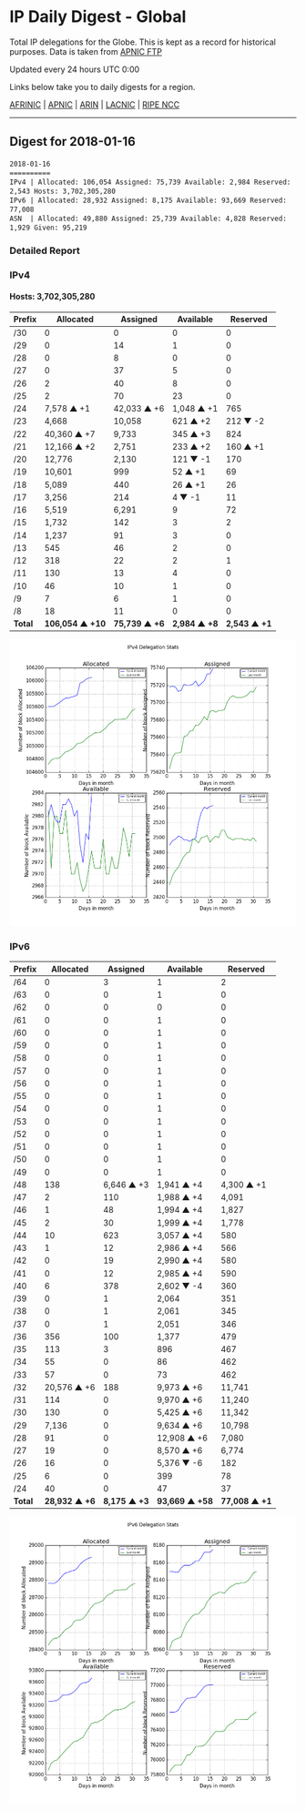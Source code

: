 # IP Daily Digest - Global

Total IP delegations for the Globe. This is kept as a record for historical purposes. Data is taken from [APNIC FTP](https://ftp.apnic.net/)

Updated every 24 hours UTC 0:00

Links below take you to daily digests for a region.

[AFRINIC](./archives/AFRINIC/) | [APNIC](./archives/APNIC/) | [ARIN](./archives/ARIN/) | [LACNIC](./archives/LACNIC/) | [RIPE NCC](./archives/RIPE_NCC/)

---

## Digest for 2018-01-16
```
2018-01-16
==========
IPv4 | Allocated: 106,054 Assigned: 75,739 Available: 2,984 Reserved: 2,543 Hosts: 3,702,305,280
IPv6 | Allocated: 28,932 Assigned: 8,175 Available: 93,669 Reserved: 77,008
ASN  | Allocated: 49,880 Assigned: 25,739 Available: 4,828 Reserved: 1,929 Given: 95,219
```

### Detailed Report

### IPv4

#### Hosts: **3,702,305,280**

| Prefix | Allocated | Assigned | Available | Reserved |
| ----- | ----- | ----- | ----- | ----- |
| /30 | 0 | 0 | 0 | 0 |
| /29 | 0 | 14 | 1 | 0 |
| /28 | 0 | 8 | 0 | 0 |
| /27 | 0 | 37 | 5 | 0 |
| /26 | 2 | 40 | 8 | 0 |
| /25 | 2 | 70 | 23 | 0 |
| /24 | 7,578 ▲ +1 | 42,033 ▲ +6 | 1,048 ▲ +1 | 765 |
| /23 | 4,668 | 10,058 | 621 ▲ +2 | 212 ▼ -2 |
| /22 | 40,360 ▲ +7 | 9,733 | 345 ▲ +3 | 824 |
| /21 | 12,166 ▲ +2 | 2,751 | 233 ▲ +2 | 160 ▲ +1 |
| /20 | 12,776 | 2,130 | 121 ▼ -1 | 170 |
| /19 | 10,601 | 999 | 52 ▲ +1 | 69 |
| /18 | 5,089 | 440 | 26 ▲ +1 | 26 |
| /17 | 3,256 | 214 | 4 ▼ -1 | 11 |
| /16 | 5,519 | 6,291 | 9 | 72 |
| /15 | 1,732 | 142 | 3 | 2 |
| /14 | 1,237 | 91 | 3 | 0 |
| /13 | 545 | 46 | 2 | 0 |
| /12 | 318 | 22 | 2 | 1 |
| /11 | 130 | 13 | 4 | 0 |
| /10 | 46 | 10 | 1 | 0 |
| /9 | 7 | 6 | 1 | 0 |
| /8 | 18 | 11 | 0 | 0 |
| **Total** | **106,054 ▲ +10** | **75,739 ▲ +6** | **2,984 ▲ +8** | **2,543 ▲ +1** |

![ipv4-stats](ipv4-figure.png)

### IPv6

| Prefix | Allocated | Assigned | Available | Reserved |
| ----- | ----- | ----- | ----- | ----- |
| /64 | 0 | 3 | 1 | 2 |
| /63 | 0 | 0 | 1 | 0 |
| /62 | 0 | 0 | 0 | 0 |
| /61 | 0 | 0 | 1 | 0 |
| /60 | 0 | 0 | 1 | 0 |
| /59 | 0 | 0 | 1 | 0 |
| /58 | 0 | 0 | 1 | 0 |
| /57 | 0 | 0 | 1 | 0 |
| /56 | 0 | 0 | 1 | 0 |
| /55 | 0 | 0 | 1 | 0 |
| /54 | 0 | 0 | 1 | 0 |
| /53 | 0 | 0 | 1 | 0 |
| /52 | 0 | 0 | 1 | 0 |
| /51 | 0 | 0 | 1 | 0 |
| /50 | 0 | 0 | 1 | 0 |
| /49 | 0 | 0 | 1 | 0 |
| /48 | 138 | 6,646 ▲ +3 | 1,941 ▲ +4 | 4,300 ▲ +1 |
| /47 | 2 | 110 | 1,988 ▲ +4 | 4,091 |
| /46 | 1 | 48 | 1,994 ▲ +4 | 1,827 |
| /45 | 2 | 30 | 1,999 ▲ +4 | 1,778 |
| /44 | 10 | 623 | 3,057 ▲ +4 | 580 |
| /43 | 1 | 12 | 2,986 ▲ +4 | 566 |
| /42 | 0 | 19 | 2,990 ▲ +4 | 580 |
| /41 | 0 | 12 | 2,985 ▲ +4 | 590 |
| /40 | 6 | 378 | 2,602 ▼ -4 | 360 |
| /39 | 0 | 1 | 2,064 | 351 |
| /38 | 0 | 1 | 2,061 | 345 |
| /37 | 0 | 1 | 2,051 | 346 |
| /36 | 356 | 100 | 1,377 | 479 |
| /35 | 113 | 3 | 896 | 467 |
| /34 | 55 | 0 | 86 | 462 |
| /33 | 57 | 0 | 73 | 462 |
| /32 | 20,576 ▲ +6 | 188 | 9,973 ▲ +6 | 11,741 |
| /31 | 114 | 0 | 9,970 ▲ +6 | 11,240 |
| /30 | 130 | 0 | 5,425 ▲ +6 | 11,342 |
| /29 | 7,136 | 0 | 9,634 ▲ +6 | 10,798 |
| /28 | 91 | 0 | 12,908 ▲ +6 | 7,080 |
| /27 | 19 | 0 | 8,570 ▲ +6 | 6,774 |
| /26 | 16 | 0 | 5,376 ▼ -6 | 182 |
| /25 | 6 | 0 | 399 | 78 |
| /24 | 40 | 0 | 47 | 37 |
| **Total** | **28,932 ▲ +6** | **8,175 ▲ +3** | **93,669 ▲ +58** | **77,008 ▲ +1** |

![ipv6-stats](ipv6-figure.png)